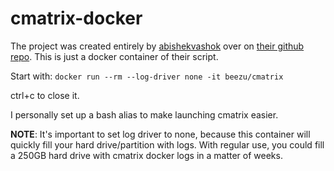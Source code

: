# cmatrix-docker
The project was created entirely by [abishekvashok](https://github.com/abishekvashok) over on [their github repo](https://github.com/abishekvashok/cmatrix).
This is just a docker container of their script.

Start with: `docker run --rm --log-driver none -it beezu/cmatrix`

ctrl+c to close it.

I personally set up a bash alias to make launching cmatrix easier.

**NOTE**: It's important to set log driver to none, because this container will quickly fill your hard drive/partition with logs. With regular use, you could fill a 250GB hard drive with cmatrix docker logs in a matter of weeks.
